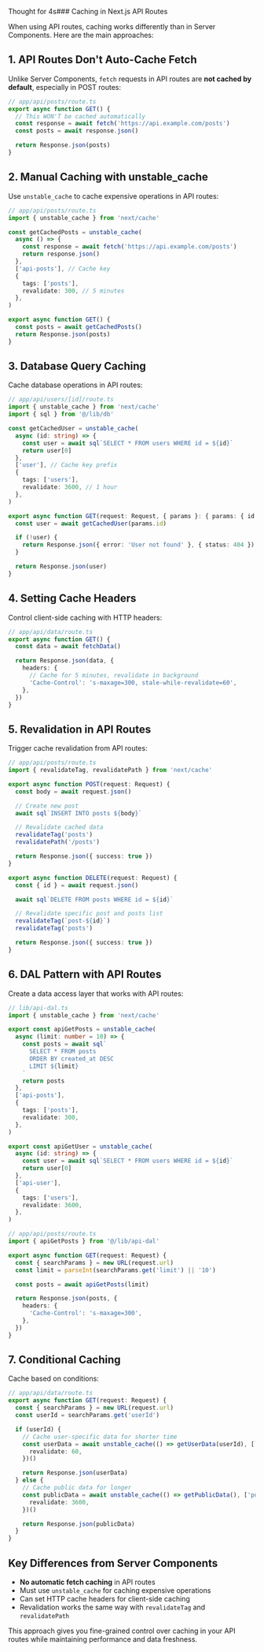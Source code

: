 Thought for 4s### Caching in Next.js API Routes

When using API routes, caching works differently than in Server Components. Here are the main approaches:

## 1. **API Routes Don't Auto-Cache Fetch**

Unlike Server Components, `fetch` requests in API routes are **not cached by default**, especially in POST routes:

```typescript
// app/api/posts/route.ts
export async function GET() {
  // This WON'T be cached automatically
  const response = await fetch('https://api.example.com/posts')
  const posts = await response.json()

  return Response.json(posts)
}
```

## 2. **Manual Caching with unstable_cache**

Use `unstable_cache` to cache expensive operations in API routes:

```typescript
// app/api/posts/route.ts
import { unstable_cache } from 'next/cache'

const getCachedPosts = unstable_cache(
  async () => {
    const response = await fetch('https://api.example.com/posts')
    return response.json()
  },
  ['api-posts'], // Cache key
  {
    tags: ['posts'],
    revalidate: 300, // 5 minutes
  },
)

export async function GET() {
  const posts = await getCachedPosts()
  return Response.json(posts)
}
```

## 3. **Database Query Caching**

Cache database operations in API routes:

```typescript
// app/api/users/[id]/route.ts
import { unstable_cache } from 'next/cache'
import { sql } from '@/lib/db'

const getCachedUser = unstable_cache(
  async (id: string) => {
    const user = await sql`SELECT * FROM users WHERE id = ${id}`
    return user[0]
  },
  ['user'], // Cache key prefix
  {
    tags: ['users'],
    revalidate: 3600, // 1 hour
  },
)

export async function GET(request: Request, { params }: { params: { id: string } }) {
  const user = await getCachedUser(params.id)

  if (!user) {
    return Response.json({ error: 'User not found' }, { status: 404 })
  }

  return Response.json(user)
}
```

## 4. **Setting Cache Headers**

Control client-side caching with HTTP headers:

```typescript
// app/api/data/route.ts
export async function GET() {
  const data = await fetchData()

  return Response.json(data, {
    headers: {
      // Cache for 5 minutes, revalidate in background
      'Cache-Control': 's-maxage=300, stale-while-revalidate=60',
    },
  })
}
```

## 5. **Revalidation in API Routes**

Trigger cache revalidation from API routes:

```typescript
// app/api/posts/route.ts
import { revalidateTag, revalidatePath } from 'next/cache'

export async function POST(request: Request) {
  const body = await request.json()

  // Create new post
  await sql`INSERT INTO posts ${body}`

  // Revalidate cached data
  revalidateTag('posts')
  revalidatePath('/posts')

  return Response.json({ success: true })
}

export async function DELETE(request: Request) {
  const { id } = await request.json()

  await sql`DELETE FROM posts WHERE id = ${id}`

  // Revalidate specific post and posts list
  revalidateTag(`post-${id}`)
  revalidateTag('posts')

  return Response.json({ success: true })
}
```

## 6. **DAL Pattern with API Routes**

Create a data access layer that works with API routes:

```typescript
// lib/api-dal.ts
import { unstable_cache } from 'next/cache'

export const apiGetPosts = unstable_cache(
  async (limit: number = 10) => {
    const posts = await sql`
      SELECT * FROM posts 
      ORDER BY created_at DESC 
      LIMIT ${limit}
    `
    return posts
  },
  ['api-posts'],
  {
    tags: ['posts'],
    revalidate: 300,
  },
)

export const apiGetUser = unstable_cache(
  async (id: string) => {
    const user = await sql`SELECT * FROM users WHERE id = ${id}`
    return user[0]
  },
  ['api-user'],
  {
    tags: ['users'],
    revalidate: 3600,
  },
)
```

```typescript
// app/api/posts/route.ts
import { apiGetPosts } from '@/lib/api-dal'

export async function GET(request: Request) {
  const { searchParams } = new URL(request.url)
  const limit = parseInt(searchParams.get('limit') || '10')

  const posts = await apiGetPosts(limit)

  return Response.json(posts, {
    headers: {
      'Cache-Control': 's-maxage=300',
    },
  })
}
```

## 7. **Conditional Caching**

Cache based on conditions:

```typescript
// app/api/data/route.ts
export async function GET(request: Request) {
  const { searchParams } = new URL(request.url)
  const userId = searchParams.get('userId')

  if (userId) {
    // Cache user-specific data for shorter time
    const userData = await unstable_cache(() => getUserData(userId), [`user-data-${userId}`], {
      revalidate: 60,
    })()

    return Response.json(userData)
  } else {
    // Cache public data for longer
    const publicData = await unstable_cache(() => getPublicData(), ['public-data'], {
      revalidate: 3600,
    })()

    return Response.json(publicData)
  }
}
```

## Key Differences from Server Components

- **No automatic fetch caching** in API routes
- Must use `unstable_cache` for caching expensive operations
- Can set HTTP cache headers for client-side caching
- Revalidation works the same way with `revalidateTag` and `revalidatePath`

This approach gives you fine-grained control over caching in your API routes while maintaining performance and data freshness.
